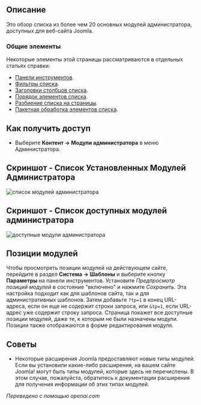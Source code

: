<!-- Filename: Help4.x:Extensions_Modules_Administrator / Display title: Модули (Администратор)  -->

## Описание

Это обзор списка из более чем 20 основных модулей администратора, доступных для веб-сайта Joomla.

### Общие элементы

Некоторые элементы этой страницы рассматриваются в отдельных статьях справки:

* [Панели инструментов](jdocmanual?article=help/common-elements/toolbars).
* [Фильтры списка](jdocmanual?article=help/common-elements/list-filters).
* [Заголовки столбцов списка](jdocmanual?article=help/common-elements/list-column-headers).
* [Порядок элементов списка](jdocmanual?article=help/common-elements/list-ordering).
* [Разбиение списка на страницы](jdocmanual?article=help/common-elements/list-pagination).
* [Пакетная обработка элементов списка](jdocmanual?article=help/common-elements/list-batch-process).

## Как получить доступ

- Выберите **Контент → Модули администратора** в меню Администратора.

## Скриншот - Список Установленных Модулей Администратора

![список модулей администратора](../../../ru/images/modules-admin/modules-administrator-list.png)

## Скриншот - Список доступных модулей администратора

![доступные модули администратора](../../../ru/images/modules-admin/modules-administrator-available.png)

## Позиции модулей

Чтобы просмотреть позиции модулей на действующем сайте, перейдите в раздел **Система → Шаблоны** и выберите кнопку **Параметры** на панели инструментов. Установите *Предпросмотр позиций модулей* в состояние "включено" и нажмите *Сохранить*. Эта настройка подходит как для шаблонов сайта, так и для административных шаблонов. Затем добавьте `?tp=1` в конец URL-адреса, если он еще не содержит строки запроса, или `&tp=1`, если URL-адрес уже содержит строку запроса. Страница покажет все доступные позиции модулей, даже те, к которым не были назначены модули. Позиции также отображаются в форме редактирования модуля.

## Советы

- Некоторые расширения Joomla предоставляют новые типы модулей. Если вы установили какие-либо расширения, на вашем сайте Joomla! могут быть типы модулей, которые здесь не перечислены. В этом случае, пожалуйста, обратитесь к документации расширения для получения информации об этих типах модулей.

*Переведено с помощью openai.com*

